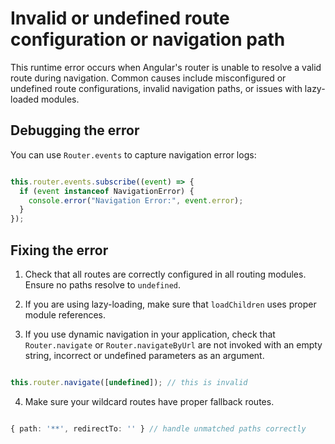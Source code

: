 # Invalid or undefined route configuration or navigation path

This runtime error occurs when Angular's router is unable to resolve a valid route during navigation. Common causes include misconfigured or undefined route configurations, invalid navigation paths, or issues with lazy-loaded modules.

## Debugging the error

You can use `Router.events` to capture navigation error logs:

```typescript

this.router.events.subscribe((event) => {
  if (event instanceof NavigationError) {
    console.error("Navigation Error:", event.error);
  }
});

```

## Fixing the error

1. Check that all routes are correctly configured in all routing modules. Ensure no paths resolve to `undefined`.

2. If you are using lazy-loading, make sure that `loadChildren` uses proper module references.

3. If you use dynamic navigation in your application, check that `Router.navigate` or `Router.navigateByUrl` are not invoked with an empty string, incorrect or undefined parameters as an argument.

```typescript

this.router.navigate([undefined]); // this is invalid

```

4. Make sure your wildcard routes have proper fallback routes.

```typescript

{ path: '**', redirectTo: '' } // handle unmatched paths correctly

```

